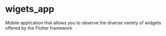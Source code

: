 # wigets_app

Mobile application that allows you to observe the diverse variety of widgets offered by the Flutter framework
